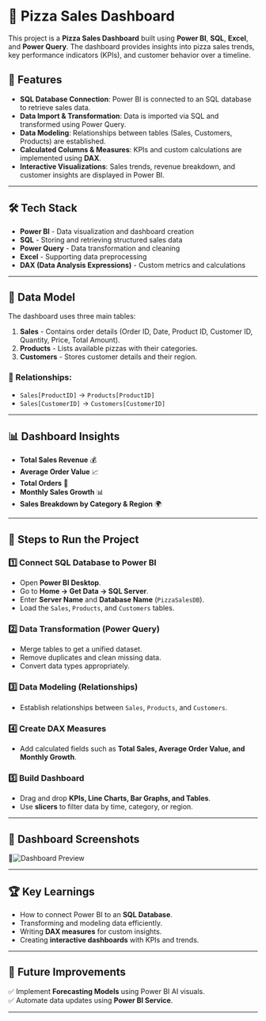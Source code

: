 # 🍕 Pizza Sales Dashboard

This project is a **Pizza Sales Dashboard** built using **Power BI**, **SQL**, **Excel**, and **Power Query**. The dashboard provides insights into pizza sales trends, key performance indicators (KPIs), and customer behavior over a timeline.

## 📌 Features
- **SQL Database Connection**: Power BI is connected to an SQL database to retrieve sales data.
- **Data Import & Transformation**: Data is imported via SQL and transformed using Power Query.
- **Data Modeling**: Relationships between tables (Sales, Customers, Products) are established.
- **Calculated Columns & Measures**: KPIs and custom calculations are implemented using **DAX**.
- **Interactive Visualizations**: Sales trends, revenue breakdown, and customer insights are displayed in Power BI.

---

## 🛠️ Tech Stack
- **Power BI** - Data visualization and dashboard creation  
- **SQL** - Storing and retrieving structured sales data  
- **Power Query** - Data transformation and cleaning  
- **Excel** - Supporting data preprocessing  
- **DAX (Data Analysis Expressions)** - Custom metrics and calculations  

---

## 📂 Data Model
The dashboard uses three main tables:  
1. **Sales** - Contains order details (Order ID, Date, Product ID, Customer ID, Quantity, Price, Total Amount).  
2. **Products** - Lists available pizzas with their categories.  
3. **Customers** - Stores customer details and their region.  

### 🔗 Relationships:
- `Sales[ProductID]` → `Products[ProductID]`
- `Sales[CustomerID]` → `Customers[CustomerID]`

---

## 📊 Dashboard Insights
- **Total Sales Revenue** 💰
- **Average Order Value** 📈
- **Total Orders** 🛒
- **Monthly Sales Growth** 📊
- **Sales Breakdown by Category & Region** 🌍

---

## 🔌 Steps to Run the Project
### 1️⃣ Connect SQL Database to Power BI
- Open **Power BI Desktop**.
- Go to **Home → Get Data → SQL Server**.
- Enter **Server Name** and **Database Name** (`PizzaSalesDB`).
- Load the `Sales`, `Products`, and `Customers` tables.

### 2️⃣ Data Transformation (Power Query)
- Merge tables to get a unified dataset.
- Remove duplicates and clean missing data.
- Convert data types appropriately.

### 3️⃣ Data Modeling (Relationships)
- Establish relationships between `Sales`, `Products`, and `Customers`.

### 4️⃣ Create DAX Measures
- Add calculated fields such as **Total Sales, Average Order Value, and Monthly Growth**.

### 5️⃣ Build Dashboard
- Drag and drop **KPIs, Line Charts, Bar Graphs, and Tables**.
- Use **slicers** to filter data by time, category, or region.


---
## 📸 Dashboard Screenshots  
📌![Dashboard Preview]()

---

## 🏆 Key Learnings
- How to connect Power BI to an **SQL Database**.
- Transforming and modeling data efficiently.
- Writing **DAX measures** for custom insights.
- Creating **interactive dashboards** with KPIs and trends.

---

## 📢 Future Improvements
✅ Implement **Forecasting Models** using Power BI AI visuals.  
✅ Automate data updates using **Power BI Service**.  

---
